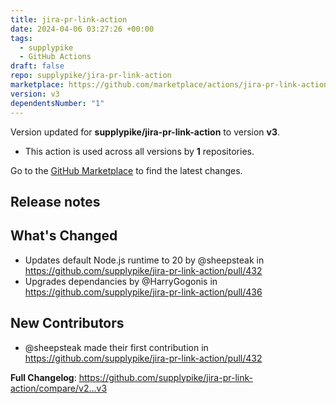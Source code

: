 ```yaml
---
title: jira-pr-link-action
date: 2024-04-06 03:27:26 +00:00
tags:
  - supplypike
  - GitHub Actions
draft: false
repo: supplypike/jira-pr-link-action
marketplace: https://github.com/marketplace/actions/jira-pr-link-action
version: v3
dependentsNumber: "1"
---
```



Version updated for **supplypike/jira-pr-link-action** to version **v3**.
- This action is used across all versions by **1** repositories.

Go to the [GitHub Marketplace](https://github.com/marketplace/actions/jira-pr-link-action) to find the latest changes.

## Release notes


## What's Changed
* Updates default Node.js runtime to 20 by @sheepsteak in https://github.com/supplypike/jira-pr-link-action/pull/432
* Upgrades dependancies by @HarryGogonis in https://github.com/supplypike/jira-pr-link-action/pull/436

## New Contributors
* @sheepsteak made their first contribution in https://github.com/supplypike/jira-pr-link-action/pull/432

**Full Changelog**: https://github.com/supplypike/jira-pr-link-action/compare/v2...v3
